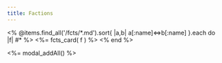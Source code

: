 ```yaml
---
title: Factions
---
```

<!-- Now display all the spobs. -->
<div class="row row-cols-1 row-cols-md-5 g-4" id="spobs">
<% @items.find_all('/fcts/*.md').sort{ |a,b| a[:name]<=>b[:name] }.each do |f| #* %>
 <%= fcts_card( f ) %>
<% end %>
</div>

<%= modal_addAll() %>

